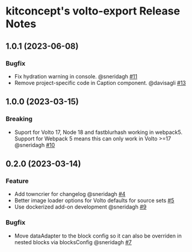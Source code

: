 # kitconcept's volto-export Release Notes

<!-- You should *NOT* be adding new change log entries to this file.
     You should create a file in the news directory instead.
     For helpful instructions, please see:
     https://6.dev-docs.plone.org/volto/developer-guidelines/contributing.html#create-a-pull-request
-->

<!-- towncrier release notes start -->

## 1.0.1 (2023-06-08)

### Bugfix

- Fix hydration warning in console. @sneridagh [#11](https://github.com/kitconcept/volto-export/pull/11)
- Remove project-specific code in Caption component. @davisagli [#13](https://github.com/kitconcept/volto-export/pull/13)


## 1.0.0 (2023-03-15)

### Breaking

- Suport for Volto 17, Node 18 and fastblurhash working in webpack5. Support for Webpack 5 means this can only work in Volto >=17 @sneridagh [#10](https://github.com/kitconcept/volto-export/pull/10)


## 0.2.0 (2023-03-14)

### Feature

- Add towncrier for changelog @sneridagh [#4](https://github.com/kitconcept/volto-export/pull/4)
- Better image loader options for Volto defaults for source sets [#5](https://github.com/kitconcept/volto-export/pull/5)
- Use dockerized add-on development @sneridagh [#9](https://github.com/kitconcept/volto-export/pull/9)

### Bugfix

- Move dataAdapter to the block config so it can also be overriden in nested blocks via blocksConfig @sneridagh [#7](https://github.com/kitconcept/volto-export/pull/7)
